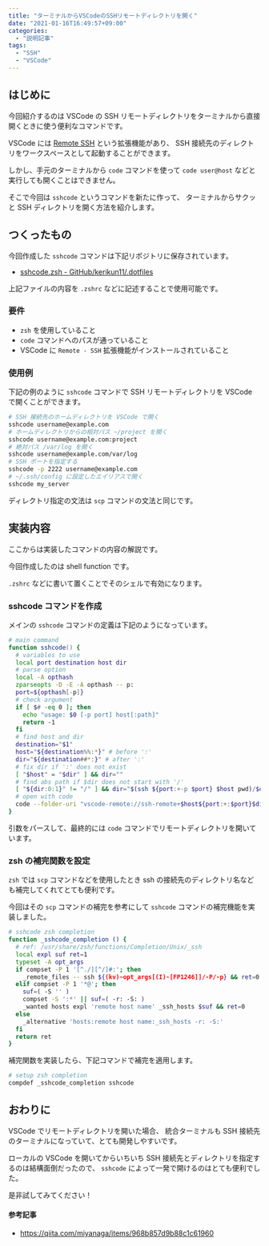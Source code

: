 ```yaml
---
title: "ターミナルからVSCodeのSSHリモートディレクトリを開く"
date: "2021-01-16T16:49:57+09:00"
categories:
  - "説明記事"
tags:
  - "SSH"
  - "VSCode"
---
```


## はじめに

今回紹介するのは VSCode の SSH リモートディレクトリをターミナルから直接開くときに使う便利なコマンドです。

VSCode には [Remote SSH](https://code.visualstudio.com/docs/remote/ssh) という拡張機能があり、
SSH 接続先のディレクトリをワークスペースとして起動することができます。

しかし、手元のターミナルから `code` コマンドを使って `code user@host` などと実行しても開くことはできません。

そこで今回は `sshcode` というコマンドを新たに作って、
ターミナルからサクッと SSH ディレクトリを開く方法を紹介します。

<!--more-->

## つくったもの

今回作成した `sshcode` コマンドは下記リポジトリに保存されています。

- [sshcode.zsh - GitHub/kerikun11/.dotfiles](https://github.com/kerikun11/.dotfiles/blob/master/config/zsh/sshcode.zsh)

上記ファイルの内容を `.zshrc` などに記述することで使用可能です。

### 要件

- `zsh` を使用していること
- `code` コマンドへのパスが通っていること
- VSCode に `Remote - SSH` 拡張機能がインストールされていること

### 使用例

下記の例のように `sshcode` コマンドで SSH リモートディレクトリを VSCode で開くことができます。

```sh
# SSH 接続先のホームディレクトリを VSCode で開く
sshcode username@example.com
# ホームディレクトリからの相対パス ~/project を開く
sshcode username@example.com:project
# 絶対パス /var/log を開く
sshcode username@example.com/var/log
# SSH ポートを指定する
sshcode -p 2222 username@example.com
# ~/.ssh/config に設定したエイリアスで開く
sshcode my_server
```

ディレクトリ指定の文法は `scp` コマンドの文法と同じです。

## 実装内容

ここからは実装したコマンドの内容の解説です。

今回作成したのは shell function です。

`.zshrc` などに書いて置くことでそのシェルで有効になります。

### sshcode コマンドを作成

メインの `sshcode` コマンドの定義は下記のようになっています。

```zsh
# main command
function sshcode() {
  # variables to use
  local port destination host dir
  # parse option
  local -A opthash
  zparseopts -D -E -A opthash -- p:
  port=${opthash[-p]}
  # check argument
  if [ $# -eq 0 ]; then
    echo "usage: $0 [-p port] host[:path]"
    return -1
  fi
  # find host and dir
  destination="$1"
  host="${destination%%:*}" # before ':'
  dir="${destination##*:}" # after ':'
  # fix dir if ':' does not exist
  [ "$host" = "$dir" ] && dir=""
  # find abs path if $dir does not start with '/'
  [ "${dir:0:1}" != "/" ] && dir="$(ssh ${port:+-p $port} $host pwd)/$dir"
  # open with code
  code --folder-uri "vscode-remote://ssh-remote+$host${port:+:$port}$dir"
}
```

引数をパースして、最終的には `code` コマンドでリモートディレクトリを開いています。

### zsh の補完関数を設定

`zsh` では `scp` コマンドなどを使用したとき ssh の接続先のディレクトリ名なども補完してくれてとても便利です。

今回はその `scp` コマンドの補完を参考にして `sshcode` コマンドの補完機能を実装しました。

```sh
# sshcode zsh completion
function _sshcode_completion () {
  # ref: /usr/share/zsh/functions/Completion/Unix/_ssh
  local expl suf ret=1
  typeset -A opt_args
  if compset -P 1 '[^./][^/]#:'; then
    _remote_files -- ssh ${(kv)~opt_args[(I)-[FP1246]]/-P/-p} && ret=0
  elif compset -P 1 '*@'; then
    suf=( -S '' )
    compset -S ':*' || suf=( -r: -S: )
    _wanted hosts expl 'remote host name' _ssh_hosts $suf && ret=0
  else
    _alternative 'hosts:remote host name:_ssh_hosts -r: -S:'
  fi
  return ret
}
```

補完関数を実装したら、下記コマンドで補完を適用します。

```sh
# setup zsh completion
compdef _sshcode_completion sshcode
```

## おわりに

VSCode でリモートディレクトリを開いた場合、
統合ターミナルも SSH 接続先のターミナルになっていて、とても開発しやすいです。

ローカルの VSCode を開いてからいちいち SSH 接続先とディレクトリを指定するのは結構面倒だったので、
`sshcode` によって一発で開けるのはとても便利でした。

是非試してみてください！

#### 参考記事

- https://qiita.com/miyanaga/items/968b857d9b88c1c61960
